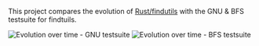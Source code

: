 This project compares the evolution of [Rust/findutils](https://github.com/uutils/findutils) with the GNU & BFS testsuite for findtuils.

![Evolution over time - GNU testsuite](https://github.com/uutils/findutils-tracking/blob/main/gnu-results.png?raw=true)
![Evolution over time - BFS testsuite](https://github.com/uutils/findutils-tracking/blob/main/bfs-results.png?raw=true)
